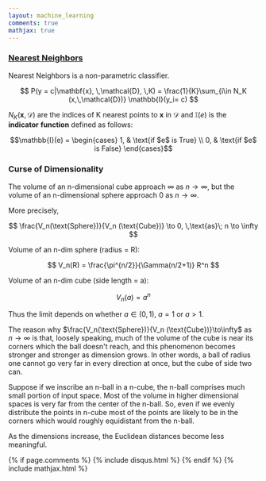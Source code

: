 ```yaml
---
layout: machine_learning
comments: true
mathjax: true
---
```


### [Nearest Neighbors](../machine_learning.html)

Nearest Neighbors is a non-parametric classifier.


$$ P(y = c|\mathbf{x}, \,\mathcal{D}, \,K) = \frac{1}{K}\sum_{i\in N_K (x,\,\mathcal{D})} \mathbb{I}(y_i= c) $$

$N_K(\mathbf{x}, \mathcal{D})$ are the indices of K nearest points to $\mathbf{x}$
 in $\mathcal{D}$ and $\mathbb{I}(e)$ is the $\mathbf{indicator}$
 $\mathbf{ function}$ defined as follows:

$$\mathbb{I}(e) =
\begin{cases}
1,  & \text{if $e$ is True} \\
0, & \text{if $e$ is False}
\end{cases}$$

### Curse of Dimensionality

The volume of an n-dimensional cube approach $\infty$ as $n \to \infty$, but the volume of an n-dimensional sphere approach 0 as $n \to \infty$.

More precisely,

$$ \frac{V_n(\text{Sphere})}{V_n (\text{Cube})} \to 0, \,\text{as}\; n \to \infty $$

Volume of an n-dim sphere (radius = R):

$$ V_n(R) = \frac{\pi^{n/2}}{\Gamma(n/2+1)} R^n $$

Volume of an n-dim cube (side length = a):

$$ V_n(a) = a^n $$

Thus the limit depends on whether $a\in(0,1)$, $a=1$ or $a>1.$

 The reason why $\frac{V_n(\text{Sphere})}{V_n (\text{Cube})}\to\infty$ as $n\to\infty$ is that, loosely speaking, much of the volume of the cube is near its corners which the ball doesn't reach, and this phenomenon becomes stronger and stronger as dimension grows. In other words, a ball of radius one cannot go very far in every direction at once, but the cube of side two can.

Suppose if we inscribe an n-ball in a n-cube, the n-ball comprises much small portion of input space. Most of the volume in higher dimensional spaces is very far from the center of the n-ball. So, even if we evenly distribute the points in n-cube most of the points are likely to be in the corners which would roughly equidistant from the n-ball.

As the dimensions increase, the Euclidean distances become less meaningful.

{% if page.comments %}
{% include disqus.html %}
{% endif %}
{% include mathjax.html %}

